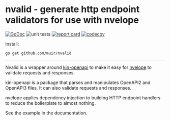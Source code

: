 # nvalid - generate http endpoint validators for use with nvelope

[![GoDoc](https://godoc.org/github.com/muir/nvalid?status.png)](https://pkg.go.dev/github.com/muir/nvalid)
![unit tests](https://github.com/muir/nvalid/actions/workflows/go.yml/badge.svg)
[![report card](https://goreportcard.com/badge/github.com/muir/nvalid)](https://goreportcard.com/report/github.com/muir/nvalid)
[![codecov](https://codecov.io/gh/muir/nvalid/branch/main/graph/badge.svg)](https://codecov.io/gh/muir/nvalid)

Install:

	go get github.com/muir/nvalid

---

Nvalid is a wrapper around [kin-openapi](https://pkg.go.dev/github.com/getkin/kin-openapi) to
make it easy for [nvelope](https://github.com/muir/nvelope) to validate requests
and responses.

kin-openapi is a package that parses and manipulates OpenAPI2 and OpenAPI3 files.  It can
also validate requests and responses.

nvelope applies dependency injection to building HTTP endpoint handlers to reduce the
boilerplate to almost nothing.

See the example in the documentation.

